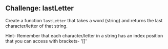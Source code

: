 ## Challenge: lastLetter

Create a function `lastLetter` that takes a word (string) and returns the last character/letter of that string.

Hint- Remember that each character/letter in a string has an index position that you can access with brackets- '[]'